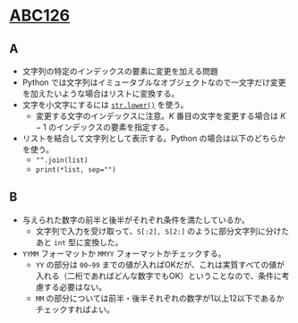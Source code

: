 # [ABC126](https://atcoder.jp/contests/abc126)
## A
* 文字列の特定のインデックスの要素に変更を加える問題
* Python では文字列はイミュータブルなオブジェクトなので一文字だけ変更を加えたいような場合はリストに変換する。
* 文字を小文字にするには [`str.lower()`](https://docs.python.org/ja/3/library/stdtypes.html#str.lower) を使う。
  * 変更する文字のインデックスに注意。$K$ 番目の文字を変更する場合は $K-1$ のインデックスの要素を指定する。
* リストを結合して文字列として表示する。Python の場合は以下のどちらかを使う。
  * `"".join(list)`
  * `print(*list, sep="")`

## B
* 与えられた数字の前半と後半がそれぞれ条件を満たしているか。
  * 文字列で入力を受け取って、`S[:2], S[2:]` のように部分文字列に分けたあと `int` 型に変換した。
* `YYMM` フォーマットか `MMYY` フォーマットかチェックする。
  * `YY` の部分は `00~99` までの値が入ればOKだが、これは実質すべての値が入れる（二桁であればどんな数字でもOK）ということなので、条件に考慮する必要はない。
  * `MM` の部分については前半・後半それぞれの数字が1以上12以下であるかチェックすればよい。

